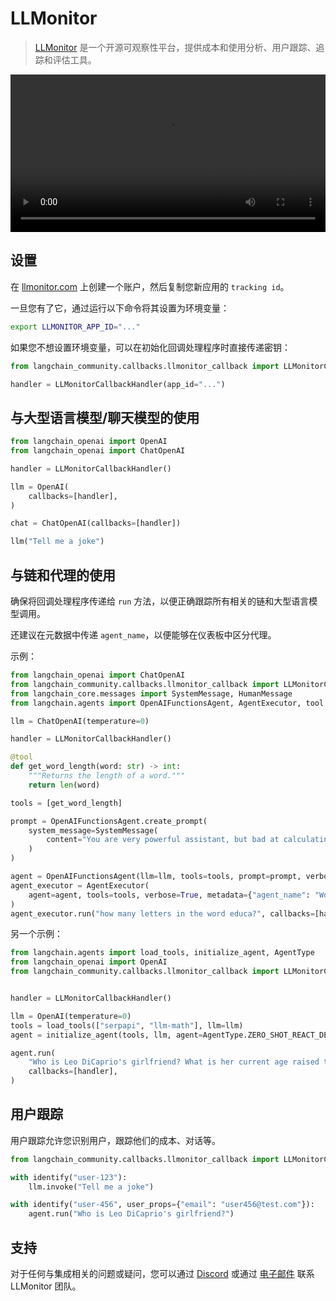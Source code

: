 # LLMonitor

>[LLMonitor](https://llmonitor.com?utm_source=langchain&utm_medium=py&utm_campaign=docs) 是一个开源可观察性平台，提供成本和使用分析、用户跟踪、追踪和评估工具。

<video controls width='100%' >
  <source src='https://llmonitor.com/videos/demo-annotated.mp4'/>
</video>

## 设置

在 [llmonitor.com](https://llmonitor.com?utm_source=langchain&utm_medium=py&utm_campaign=docs) 上创建一个账户，然后复制您新应用的 `tracking id`。

一旦您有了它，通过运行以下命令将其设置为环境变量：

```bash
export LLMONITOR_APP_ID="..."
```

如果您不想设置环境变量，可以在初始化回调处理程序时直接传递密钥：

```python
from langchain_community.callbacks.llmonitor_callback import LLMonitorCallbackHandler

handler = LLMonitorCallbackHandler(app_id="...")
```

## 与大型语言模型/聊天模型的使用

```python
from langchain_openai import OpenAI
from langchain_openai import ChatOpenAI

handler = LLMonitorCallbackHandler()

llm = OpenAI(
    callbacks=[handler],
)

chat = ChatOpenAI(callbacks=[handler])

llm("Tell me a joke")

```

## 与链和代理的使用

确保将回调处理程序传递给 `run` 方法，以便正确跟踪所有相关的链和大型语言模型调用。

还建议在元数据中传递 `agent_name`，以便能够在仪表板中区分代理。

示例：

```python
from langchain_openai import ChatOpenAI
from langchain_community.callbacks.llmonitor_callback import LLMonitorCallbackHandler
from langchain_core.messages import SystemMessage, HumanMessage
from langchain.agents import OpenAIFunctionsAgent, AgentExecutor, tool

llm = ChatOpenAI(temperature=0)

handler = LLMonitorCallbackHandler()

@tool
def get_word_length(word: str) -> int:
    """Returns the length of a word."""
    return len(word)

tools = [get_word_length]

prompt = OpenAIFunctionsAgent.create_prompt(
    system_message=SystemMessage(
        content="You are very powerful assistant, but bad at calculating lengths of words."
    )
)

agent = OpenAIFunctionsAgent(llm=llm, tools=tools, prompt=prompt, verbose=True)
agent_executor = AgentExecutor(
    agent=agent, tools=tools, verbose=True, metadata={"agent_name": "WordCount"}  # <- recommended, assign a custom name
)
agent_executor.run("how many letters in the word educa?", callbacks=[handler])
```

另一个示例：

```python
from langchain.agents import load_tools, initialize_agent, AgentType
from langchain_openai import OpenAI
from langchain_community.callbacks.llmonitor_callback import LLMonitorCallbackHandler


handler = LLMonitorCallbackHandler()

llm = OpenAI(temperature=0)
tools = load_tools(["serpapi", "llm-math"], llm=llm)
agent = initialize_agent(tools, llm, agent=AgentType.ZERO_SHOT_REACT_DESCRIPTION, metadata={ "agent_name": "GirlfriendAgeFinder" })  # <- recommended, assign a custom name

agent.run(
    "Who is Leo DiCaprio's girlfriend? What is her current age raised to the 0.43 power?",
    callbacks=[handler],
)
```

## 用户跟踪
用户跟踪允许您识别用户，跟踪他们的成本、对话等。

```python
from langchain_community.callbacks.llmonitor_callback import LLMonitorCallbackHandler, identify

with identify("user-123"):
    llm.invoke("Tell me a joke")

with identify("user-456", user_props={"email": "user456@test.com"}):
    agent.run("Who is Leo DiCaprio's girlfriend?")
```
## 支持

对于任何与集成相关的问题或疑问，您可以通过 [Discord](http://discord.com/invite/8PafSG58kK) 或通过 [电子邮件](mailto:vince@llmonitor.com) 联系 LLMonitor 团队。
